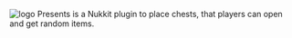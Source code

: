 ![logo](https://github.com/Tee7even/Presents/blob/master/.github/presents.png?raw=true)
Presents is a Nukkit plugin to place chests, that players can open and get random items.
